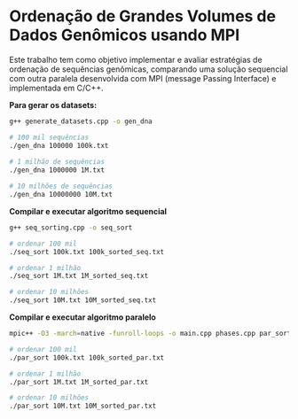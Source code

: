 # Ordenação de Grandes Volumes de Dados Genômicos usando MPI
Este trabalho tem como objetivo implementar e avaliar estratégias de ordenação de sequências genômicas, comparando uma solução sequencial com outra paralela desenvolvida com MPI (message Passing Interface) e implementada em C/C++.

**Para gerar os datasets:**  

```sh
g++ generate_datasets.cpp -o gen_dna
```
```sh
# 100 mil sequências
./gen_dna 100000 100k.txt
 
# 1 milhão de sequências
./gen_dna 1000000 1M.txt

# 10 milhões de sequências
./gen_dna 10000000 10M.txt
```
**Compilar e executar algoritmo sequencial**
```sh
g++ seq_sorting.cpp -o seq_sort

# ordenar 100 mil
./seq_sort 100k.txt 100k_sorted_seq.txt

# ordenar 1 milhão
./seq_sort 1M.txt 1M_sorted_seq.txt

# ordenar 10 milhões
./seq_sort 10M.txt 10M_sorted_seq.txt
```
**Compilar e executar algoritmo paralelo**
```sh
mpic++ -O3 -march=native -funroll-loops -o main.cpp phases.cpp par_sort

# ordenar 100 mil
./par_sort 100k.txt 100k_sorted_par.txt

# ordenar 1 milhão
./par_sort 1M.txt 1M_sorted_par.txt

# ordenar 10 milhões
./par_sort 10M.txt 10M_sorted_par.txt

```
